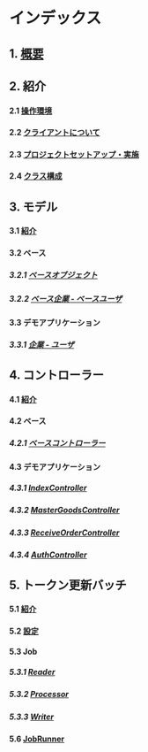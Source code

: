 # インデックス 
## 1. [概要](overview.md)  
## 2. 紹介   
#### 2.1 [操作環境](introduction/operating-environment.md)    
#### 2.2 [クライアントについて](introduction/about-client.md)  
#### 2.3 [プロジェクトセットアップ・実施](introduction/setup-and-run.md)  
#### 2.4 [クラス構成](introduction/class-structure.md)  

## 3. モデル 
#### 3.1 [紹介](model/model-intro.md)  
#### 3.2 ベース  
##### 3.2.1 [ベースオブジェクト](model/base-object.md)  
##### 3.2.2 [ベース企業 - ベースユーザ](model/base-user-base-company.md)  
#### 3.3 デモアプリケーション  
##### 3.3.1 [企業 - ユーザ](model/user-company.md)  

## 4. コントローラー
#### 4.1 [紹介](controller/controller-intro.md)  
#### 4.2 ベース 
##### 4.2.1 [ベースコントローラー](controller/base-ctrl.md)  
#### 4.3 デモアプリケーション
##### 4.3.1 [IndexController](controller/demo-index-ctrl.md)  
##### 4.3.2 [MasterGoodsController](controller/demo-master-goods-ctrl.md)  
##### 4.3.3 [ReceiveOrderController](controller/demo-receive-order-ctrl.md)  
##### 4.3.4 [AuthController](controller/demo-auth-ctrl.md)  



## 5. トークン更新バッチ 
#### 5.1 [紹介](batch/batch-intro.md)  
#### 5.2 [設定](batch/batch-config.md)  
#### 5.3 Job  
##### 5.3.1 [Reader](batch/update-token-reader.md)  
##### 5.3.2 [Processor](batch/update-token-processor.md)  
##### 5.3.3 [Writer](batch/update-token-writer.md)  
#### 5.6 [JobRunner](batch/job-runner.md)  

